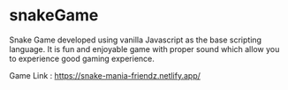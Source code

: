 # snakeGame
Snake Game developed using vanilla Javascript as the base scripting language. It is fun and enjoyable game with proper sound which allow you to experience good gaming experience. 

Game Link : https://snake-mania-friendz.netlify.app/
